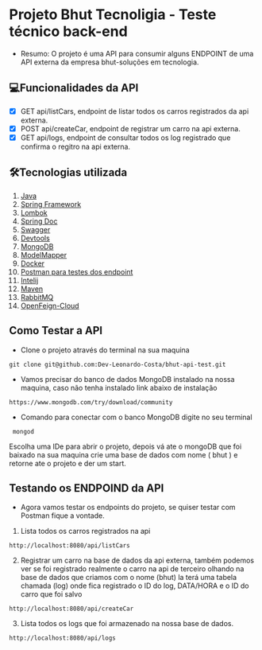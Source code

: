 # Projeto Bhut Tecnoligia - Teste técnico back-end 
- Resumo: O projeto é uma API para consumir alguns ENDPOINT de uma API externa da empresa bhut-soluções em tecnologia.

## 💻Funcionalidades da API
- [x] GET api/listCars, endpoint de listar todos os carros registrados da api externa.
- [x] POST api/createCar, endpoint de registrar um carro na api externa.  
- [x] GET api/logs, endpoint de consultar todos os log registrado que confirma o regitro na api externa.  

## 🛠Tecnologias utilizada
1.  [Java]()
2.  [Spring Framework]()
5.  [Lombok]()
6.  [Spring Doc]()
7.  [Swagger]()
8.  [Devtools]()
9.  [MongoDB]()
10. [ModelMapper]()
11. [Docker]()
12. [Postman para testes dos endpoint]()
13. [Intelij]()
14. [Maven]()
15. [RabbitMQ]()
16. [OpenFeign-Cloud]()

## Como Testar a API 
- Clone o projeto através do terminal na sua maquina
````
git clone git@github.com:Dev-Leonardo-Costa/bhut-api-test.git
````
- Vamos precisar do banco de dados MongoDB instalado na nossa maquina, caso não tenha instalado link abaixo de instalação
````
https://www.mongodb.com/try/download/community
````
- Comando para conectar com o banco MongoDB digite no seu terminal 
````
 mongod 
````
Escolha uma IDe para abrir o projeto, depois vá ate o mongoDB que foi baixado na sua maquina crie uma base de dados com nome ( bhut ) e retorne ate o projeto e der um start.
## Testando os ENDPOIND da API
- Agora vamos testar os endpoints do projeto, se quiser testar com Postman fique a vontade.  
1. Lista todos os carros registrados na api
````
http://localhost:8080/api/listCars
````
2. Registrar um carro na base de dados da api externa, também podemos ver se foi registrado realmente o carro na 
api de terceiro olhando na base de dados que criamos com o nome (bhut) la terá uma tabela chamada (log) onde fica registrado o ID do log, DATA/HORA e o ID do carro que foi salvo    
````
http://localhost:8080/api/createCar
````
3. Lista todos os logs que foi armazenado na nossa base de dados.
````
http://localhost:8080/api/logs
````

